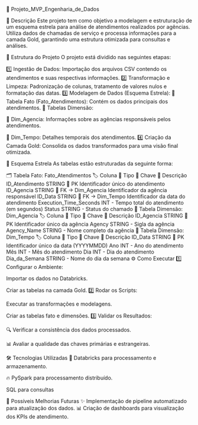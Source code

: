 🚀 Projeto_MVP_Engenharia_de_Dados

📌 Descrição
Este projeto tem como objetivo a modelagem e estruturação de um esquema estrela para análise de atendimentos realizados por agências. Utiliza dados de chamadas de serviço e processa informações para a camada Gold, garantindo uma estrutura otimizada para consultas e análises.

📁 Estrutura do Projeto
O projeto está dividido nas seguintes etapas:

1️⃣ Ingestão de Dados: Importação dos arquivos CSV contendo os atendimentos e suas respectivas informações.
2️⃣ Transformação e Limpeza: Padronização de colunas, tratamento de valores nulos e formatação das datas.
3️⃣ Modelagem de Dados (Esquema Estrela):
🔹 Tabela Fato (Fato_Atendimentos): Contém os dados principais dos atendimentos.
🔹 Tabelas Dimensão:

🏢 Dim_Agencia: Informações sobre as agências responsáveis pelos atendimentos.

📅 Dim_Tempo: Detalhes temporais dos atendimentos.
4️⃣ Criação da Camada Gold: Consolida os dados transformados para uma visão final otimizada.

🌟 Esquema Estrela
As tabelas estão estruturadas da seguinte forma:

🗂️ Tabela Fato: Fato_Atendimentos
🏷️ Coluna	📌 Tipo	🔑 Chave	📖 Descrição
ID_Atendimento	STRING	🔑 PK	Identificador único do atendimento
ID_Agencia	STRING	🔗 FK → Dim_Agencia	Identificador da agência responsável
ID_Data	STRING	🔗 FK → Dim_Tempo	Identificador da data do atendimento
Execution_Time_Seconds	INT	-	Tempo total do atendimento (em segundos)
Status	STRING	-	Status do chamado
🏢 Tabela Dimensão: Dim_Agencia
🏷️ Coluna	📌 Tipo	🔑 Chave	📖 Descrição
ID_Agencia	STRING	🔑 PK	Identificador único da agência
Agency	STRING	-	Sigla da agência
Agency_Name	STRING	-	Nome completo da agência
📅 Tabela Dimensão: Dim_Tempo
🏷️ Coluna	📌 Tipo	🔑 Chave	📖 Descrição
ID_Data	STRING	🔑 PK	Identificador único da data (YYYYMMDD)
Ano	INT	-	Ano do atendimento
Mês	INT	-	Mês do atendimento
Dia	INT	-	Dia do atendimento
Dia_da_Semana	STRING	-	Nome do dia da semana
⚙️ Como Executar
1️⃣ Configurar o Ambiente:

Importar os dados no Databricks.

Criar as tabelas na camada Gold.
2️⃣ Rodar os Scripts:

Executar as transformações e modelagens.

Criar as tabelas fato e dimensões.
3️⃣ Validar os Resultados:

🔍 Verificar a consistência dos dados processados.

📊 Avaliar a qualidade das chaves primárias e estrangeiras.

🛠️ Tecnologias Utilizadas
💾 Databricks para processamento e armazenamento.

🔥 PySpark para processamento distribuído.

SQL para consultas

🔮 Possíveis Melhorias Futuras
✨ Implementação de pipeline automatizado para atualização dos dados.
📊 Criação de dashboards para visualização dos KPIs de atendimento.
